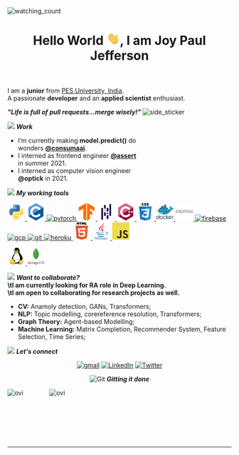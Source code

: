 

<p align="left"> 
<img src="https://komarev.com/ghpvc/?username=jeff10joy&color=brightgreen" alt="watching_count" />
 </p>


<h1 align="center">Hello World <img src="https://raw.githubusercontent.com/ABSphreak/ABSphreak/master/gifs/Hi.gif" width="30px">, I am Joy Paul Jefferson </h1>
 <br><br>
 I am  a <b>junior</b> from <a href="https://www.pes.edu">PES University, India</a>. <br>
 A passionate <b>developer</b> and an <b>applied scientist</b> enthusiast.

   <b><i>"Life is full of pull requests…merge wisely!”</i></b>
<img align="right" width=200px height=200px alt="side_sticker" src="https://media.giphy.com/media/TEnXkcsHrP4YedChhA/giphy.gif" />



<img src="https://media.giphy.com/media/iY8CRBdQXODJSCERIr/giphy.gif" width="30px">&nbsp;***Work***
-  I’m currently making **model.predict()** do wonders **[@consumaai](https://consuma.ai)**.
-  I interned as frontend engineer **[@assert](https://assertify.me)** in summer 2021.
-  I interned as computer vision engineer **@optick** in 2021.

 

<img src="https://media.giphy.com/media/iY8CRBdQXODJSCERIr/giphy.gif" width="30px">&nbsp;***My working tools***
<p align="center"> 

  
  <a href="https://www.python.org" target="_blank"> <img src="https://raw.githubusercontent.com/devicons/devicon/master/icons/python/python-original.svg" alt="python" width="40" height="40"/> </a> 
  <a href="https://www.cprogramming.com/" target="_blank"> <img src="https://raw.githubusercontent.com/devicons/devicon/master/icons/c/c-original.svg" alt="c" width="40" height="40"/> </a>
 <a href="https://pytorch.org/" target="_blank"> <img src="https://github.com/valohai/ml-logos/blob/master/pytorch.svg" alt="pytorch" width="40" height="40"/> </a>
  <a href="https://www.tensorflow.org/" target="_blank"> <img src="https://github.com/devicons/devicon/blob/master/icons/tensorflow/tensorflow-original.svg" alt="tensorflow" width="40" height="40"/> </a><a href="https://pandas.pydata.org/" target="_blank"> <img src="https://github.com/devicons/devicon/blob/master/icons/pandas/pandas-original.svg" alt="cplusplus" width="40" height="40"/> </a><a href="https://www.w3schools.com/cpp/" target="_blank"> <img src="https://raw.githubusercontent.com/devicons/devicon/master/icons/cplusplus/cplusplus-original.svg" alt="cplusplus" width="40" height="40"/> </a>
  <a href="https://www.w3schools.com/css/" target="_blank"> <img src="https://raw.githubusercontent.com/devicons/devicon/master/icons/css3/css3-original-wordmark.svg" alt="css3" width="40" height="40"/> </a>
  <a href="https://www.docker.com/" target="_blank"> <img src="https://raw.githubusercontent.com/devicons/devicon/master/icons/docker/docker-original-wordmark.svg" alt="docker" width="40" height="40"/> </a> 
  <a href="https://expressjs.com" target="_blank"> <img src="https://raw.githubusercontent.com/devicons/devicon/master/icons/express/express-original-wordmark.svg" alt="express" width="40" height="40"/> </a>
  <a href="https://firebase.google.com/" target="_blank"> <img src="https://www.vectorlogo.zone/logos/firebase/firebase-icon.svg" alt="firebase" width="40" height="40"/> </a>
  <a href="https://cloud.google.com" target="_blank"> <img src="https://www.vectorlogo.zone/logos/google_cloud/google_cloud-icon.svg" alt="gcp" width="40" height="40"/> </a> 
  <a href="https://git-scm.com/" target="_blank"> <img src="https://www.vectorlogo.zone/logos/git-scm/git-scm-icon.svg" alt="git" width="40" height="40"/> </a> 
  <a href="https://heroku.com" target="_blank"> <img src="https://www.vectorlogo.zone/logos/heroku/heroku-icon.svg" alt="heroku" width="40" height="40"/> </a> 
  <a href="https://www.w3.org/html/" target="_blank"> <img src="https://raw.githubusercontent.com/devicons/devicon/master/icons/html5/html5-original-wordmark.svg" alt="html5" width="40" height="40"/> </a> <a href="https://www.java.com" target="_blank"> <img src="https://raw.githubusercontent.com/devicons/devicon/master/icons/java/java-original.svg" alt="java" width="40" height="40"/> </a>
  <a href="https://developer.mozilla.org/en-US/docs/Web/JavaScript" target="_blank"> <img src="https://raw.githubusercontent.com/devicons/devicon/master/icons/javascript/javascript-original.svg" alt="javascript" width="40" height="40"/> </a>

  <a href="https://www.linux.org/" target="_blank"> <img src="https://raw.githubusercontent.com/devicons/devicon/master/icons/linux/linux-original.svg" alt="linux" width="40" height="40"/> </a>
  <a href="https://www.mongodb.com/" target="_blank"> <img src="https://raw.githubusercontent.com/devicons/devicon/master/icons/mongodb/mongodb-original-wordmark.svg" alt="mongodb" width="40" height="40"/> </a>
  
   
</p>  


<img src="https://media.giphy.com/media/iY8CRBdQXODJSCERIr/giphy.gif" width="30px">&nbsp;***Want to collaborate?***</br>
	**\tI am currently looking for RA role in Deep Learning.** </br>
	**\tI am open to collaborating for research projects as well.**

* **CV:** Anamoly detection, GANs, Transformers;
* **NLP:** Topic modelling, corereference resolution, Transformers;
* **Graph Theory:** Agent-based Modelling;
* **Machine Learning:** Matrix Completion, Recommender System, Feature Selection, Time Series;

<img src="https://media.giphy.com/media/iY8CRBdQXODJSCERIr/giphy.gif" width="30px">&nbsp;***Let's connect***</br>
<p align="center">
	<a href="mailto:contact.opjoy@gmail.com"><img src="https://img.icons8.com/bubbles/50/000000/gmail.png" alt="gmail"/></a>
 	<a href="https://www.linkedin.com/in/joy-j-85a90a105/"><img src="https://img.icons8.com/bubbles/50/000000/linkedin.png" alt="LinkedIn"/></a>
	<a href="https://twitter.com/opjeffoy"><img src="https://img.icons8.com/bubbles/50/000000/twitter.png" alt="Twitter"/></a>
</p>
  <p align="center">
 <img src="https://media.giphy.com/media/W5eoZHPpUx9sapR0eu/giphy.gif" width="30px" alt="Git"/>&nbsp;<i><b>Gitting it done</b></i></p>
 
<p><img align="left" src="https://github-readme-stats.vercel.app/api/top-langs?username=jeff10joy&show_icons=true&locale=en&layout=compact&theme=chartreuse-dark" alt="ovi" /></p>
<p>&nbsp;<img align="right" src="https://github-readme-stats.vercel.app/api?username=jeff10joy&show_icons=true&locale=en&theme=chartreuse-dark&include_all_commits=true&count_private=true" alt="ovi" width="410" /></p>
<br><br><br><br><br>

<hr>
<br><br>



<!--
**jeff10joy/jeff10joy** is a ✨ _special_ ✨ repository because its `README.md` (this file) appears on your GitHub profile.

Here are some ideas to get you started:


-->
